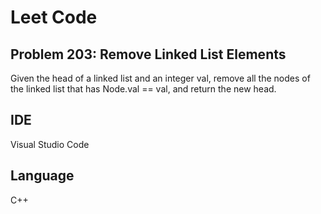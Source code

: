 # Leet Code
## Problem 203: Remove Linked List Elements

Given the head of a linked list and an integer val, remove all the nodes of the linked list that has Node.val == val, and return the new head.

## IDE
Visual Studio Code

## Language
C++
